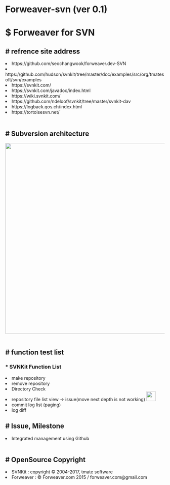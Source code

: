 <h1>Forweaver-svn (ver 0.1)</h1>
<div>
<h1><label>$ Forweaver for SVN</h1></label>
</div>
<div>
<h2><label># refrence site address</label></h2>
<li>https://github.com/seochangwook/forweaver.dev-SVN</li>
<li>https://github.com/hudson/svnkit/tree/master/doc/examples/src/org/tmatesoft/svn/examples</li>
<li>https://svnkit.com/</li>
<li>https://svnkit.com/javadoc/index.html</li>
<li>https://wiki.svnkit.com/</li>
<li>https://github.com/ndeloof/svnkit/tree/master/svnkit-dav</li>
<li>https://logback.qos.ch/index.html</li>
<li>https://tortoisesvn.net/</li>
</div>
<br>
<div>
<h2><label># Subversion architecture</label></h2>
<img src="https://raw.githubusercontent.com/seochangwook/forweaver.dev-SVN/master/gitScreenshot/screenshot_3_architecture.png" width="600" height="600">
</div>
<br>
<div>
<h2><label># function test list</label></h2>
<h3><label>* SVNKit Function List</label></h3>
<li>make repository</li>
<li>remove repository</li>
<li>Directory Check</li>
<li>repository file list view -> issue(move next depth is not working)
<img src="https://raw.githubusercontent.com/seochangwook/forweaver.dev-SVN/master/gitimage/warning.png" width="30" height="30">
</li>
<li>commit log list (paging)
</li>
<li>log diff</li>
</div>
<div>
<h2><label># Issue, Milestone</label></h2>
<li>Integrated management using Github</li>
</div>
<br>
<h2><label># OpenSource Copyright</label></h2>
<li>SVNKit : copyright © 2004-2017, tmate software</li>
<li>Forweaver : © Forweaver.com 2015 / forweaver.com@gmail.com</li>
